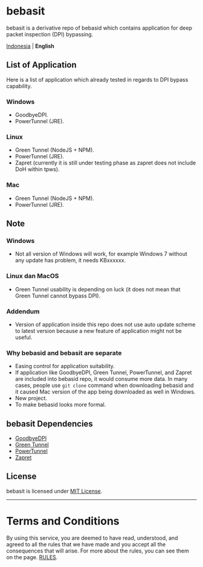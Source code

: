 # bebasit
bebasit is a derivative repo of bebasid which contains application for deep packet inspection (DPI) bypassing.

<a href="README.md">Indonesia</a> | <b>English</b>
## List of Application
Here is a list of application which already tested in regards to DPI bypass capability.
### Windows
- GoodbyeDPI.
- PowerTunnel (JRE).
### Linux
- Green Tunnel (NodeJS + NPM).
- PowerTunnel (JRE).
- Zapret (currently it is still under testing phase as zapret does not include DoH within tpws).
### Mac
- Green Tunnel (NodeJS + NPM).
- PowerTunnel (JRE).
## Note
### Windows
- Not all version of Windows will work, for example Windows 7 without any update has problem, it needs KBxxxxxx.
### Linux dan MacOS
- Green Tunnel usability is depending on luck (it does not mean that Green Tunnel cannot bypass DPI).
### Addendum
- Version of application inside this repo does not use auto update scheme to latest version because a new feature of application might not be useful.
### Why bebasid and bebasit are separate
- Easing control for application suitability.
- If application like GoodbyeDPI, Green Tunnel, PowerTunnel, and Zapret are included into bebasid repo, it would consume more data. In many cases, people use `git clone` command when downloading bebasid and it caused Mac version of the app being downloaded as well in Windows.
- New project.
- To make bebasid looks more formal.
## bebasit Dependencies
- [GoodbyeDPI](https://github.com/ValdikSS/GoodbyeDPI)
- [Green Tunnel](https://github.com/SadeghHayeri/GreenTunnel/)
- [PowerTunnel](https://github.com/krlvm/PowerTunnel)
- [Zapret](https://github.com/bol-van/zapret)
## License

bebasit is licensed under [MIT License](https://github.com/bebasid/bebasit/blob/master/LICENSE).

---

# Terms and Conditions

By using this service, you are deemed to have read, understood, and agreed to all the rules that we have made and you accept all the consequences that will arise. For more about the rules, you can see them on the page. [RULES](https://github.com/bebasid/bebasit/blob/master/dev/readme/RULES.md).
